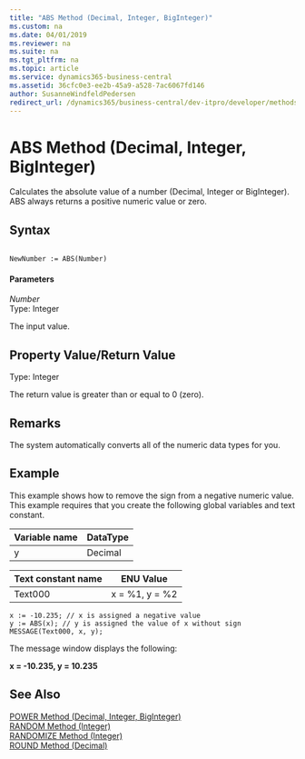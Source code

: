 ```yaml
---
title: "ABS Method (Decimal, Integer, BigInteger)"
ms.custom: na
ms.date: 04/01/2019
ms.reviewer: na
ms.suite: na
ms.tgt_pltfrm: na
ms.topic: article
ms.service: dynamics365-business-central
ms.assetid: 36cfc0e3-ee2b-45a9-a528-7ac6067fd146
author: SusanneWindfeldPedersen
redirect_url: /dynamics365/business-central/dev-itpro/developer/methods-auto/library
---
```


<!-- IMPORTANT - This topic is deprecated and redirected to an auto-generated version, see the redirect_url tag -->

# ABS Method (Decimal, Integer, BigInteger)
Calculates the absolute value of a number \(Decimal, Integer or BigInteger\). ABS always returns a positive numeric value or zero.  

## Syntax  

```  

NewNumber := ABS(Number)  
```  

#### Parameters  
 *Number*  
 Type: Integer  

 The input value.  

## Property Value/Return Value  
 Type: Integer  

 The return value is greater than or equal to 0 \(zero\).  

## Remarks  
 The system automatically converts all of the numeric data types for you.  

## Example  
 This example shows how to remove the sign from a negative numeric value. This example requires that you create the following global variables and text constant.  

|Variable name|DataType|  
|-------------------|--------------|
|y|Decimal|  

|Text constant name|ENU Value|  
|------------------------|---------------|  
|Text000|x = %1, y = %2|  

```  
x := -10.235; // x is assigned a negative value  
y := ABS(x); // y is assigned the value of x without sign  
MESSAGE(Text000, x, y);  
```  

 The message window displays the following:  

 **x = -10.235, y = 10.235**  

## See Also  
 [POWER Method \(Decimal, Integer, BigInteger\)](devenv-power-method-decimal-integer-biginteger.md)   
 [RANDOM Method \(Integer\)](devenv-random-method-integer.md)   
 [RANDOMIZE Method \(Integer\)](devenv-randomize-method-integer.md)   
 [ROUND Method \(Decimal\)](devenv-round-method-decimal.md)
